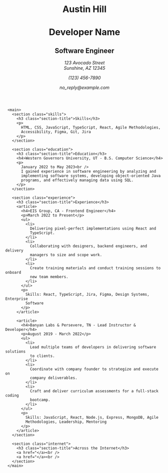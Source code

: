   <body>
     <header>
       <h1>Austin Hill</h1>
       <h1>Developer Name</h1>
       <h2>Software Engineer</h2>
       <div class="contact-info">
         <address>
           123 Avocado Street<br />
           Sunshine, AZ 12345
           <p>(123) 456-7890</p>
           <p>no_reply@example.com</p>
         </address>
       </div>
     </header>
 
     <main>
       <section class="skills">
         <h3 class="section-title">Skills</h3>
         <p>
           HTML, CSS, JavaScript, TypeScript, React, Agile Methodologies,
           Accessibility, Figma, Git, Jira
         </p>
       </section>
 
       <section class="education">
         <h3 class="section-title">Education</h3>
         <h4>Western Governors University, UT - B.S. Computer Science</h4>
         <p>
           January 2022 to May 2023<br />
           I gained experience in software engineering by analyzing and
           implementing software systems, developing object-oriented Java
           programs, and effectively managing data using SQL.
         </p>
       </section>
 
       <section class="experience">
         <h3 class="section-title">Experience</h3>
         <article>
           <h4>EIS Group, CA - Frontend Engineer</h4>
           <p>March 2022 to Present</p>
           <ul>
             <li>
               Delivering pixel-perfect implementations using React and
               TypeScript.
             </li>
             <li>
               Collaborating with designers, backend engineers, and delivery
               managers to size and scope work.
             </li>
             <li>
               Create training materials and conduct training sessions to onboard
               new team members.
             </li>
           </ul>
           <p>
             Skills: React, TypeScript, Jira, Figma, Design Systems, Enterprise
             Software
           </p>
         </article>
 
         <article>
           <h4>Banyan Labs & Persevere, TN - Lead Instructor & Developer</h4>
           <p>August 2019 - March 2022</p>
           <ul>
             <li>
               Lead multiple teams of developers in delivering software solutions
               to clients.
             </li>
             <li>
               Coordinate with company founder to strategize and execute on
               company deliverables.
             </li>
             <li>
               Craft and deliver curriculum assessments for a full-stack coding
               bootcamp.
             </li>
           </ul>
           <p>
             Skills: JavaScript, React, Node.js, Express, MongoDB, Agile
             Methodologies, Leadership, Mentoring
           </p>
         </article>
       </section>
 
       <section class="internet">
         <h3 class="section-title">Across the Internet</h3>
         <a href="</a><br />
         <a href="</a><br />
       </section>
     </main>
   </body>

